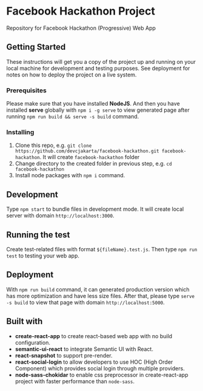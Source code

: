 # Facebook Hackathon Project

Repository for Facebook Hackathon (Progressive) Web App

## Getting Started
These instructions will get you a copy of the project up and running on your local machine for development and testing purposes. See deployment for notes on how to deploy the project on a live system.

### Prerequisites
Please make sure that you have installed **NodeJS**. And then you have installed **serve** globally with `npm i -g serve` to view generated page after running `npm run build && serve -s build` command.

### Installing
1. Clone this repo, e.g. `git clone https://github.com/devcjakarta/facebook-hackathon.git facebook-hackathon`. It will create `facebook-hackathon` folder
2. Change directory to the created folder in previous step, e.g. `cd facebook-hackathon`
3. Install node packages with `npm i` command.

## Development
Type `npm start` to bundle files in development mode. It will create local server with domain `http://localhost:3000`.  

## Running the test
Create test-related files with format `${fileName}.test.js`. Then type `npm run test` to testing your web app.

## Deployment
With `npm run build` command, it can generated production version which has more optimization and have less size files. After that, please type `serve -s build` to view that page with domain `http://localhost:5000`.

## Built with  
* **create-react-app** to create react-based web app with no build configuration.
* **semantic-ui-react** to integrate Semantic UI with React.
* **react-snapshot** to support pre-render.
* **react-social-login** to allow developers to use HOC (High Order Component) which provides social login through multiple providers.
* **node-sass-chokidar** to enable css preprocessor in create-react-app project with faster performance than `node-sass`.
